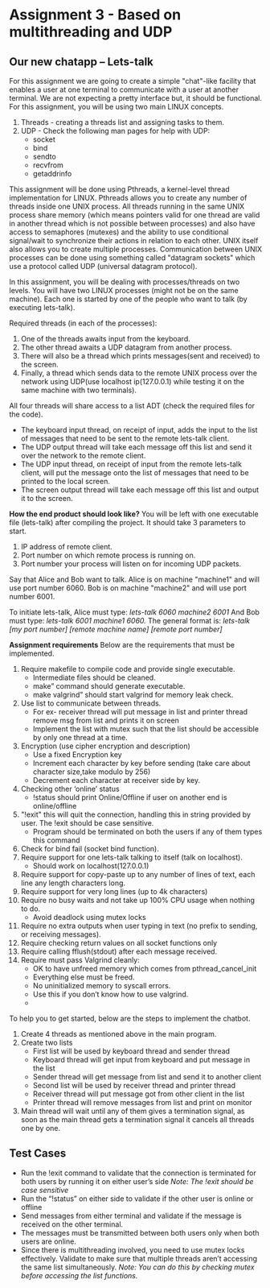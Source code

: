 # Assignment 3 - Based on multithreading and UDP

## Our new chatapp – Lets-talk

For this assignment we are going to create a simple "chat"-like facility that enables a user at one terminal to communicate with a user at another terminal. We are not expecting a pretty interface but, it should be functional.
For this assignment, you will be using two main LINUX concepts.
1. Threads - creating a threads list and assigning tasks to them.
2. UDP - Check the following man pages for help with UDP:
    - socket
    - bind
    - sendto
    - recvfrom
    - getaddrinfo

This assignment will be done using Pthreads, a kernel-level thread implementation for LINUX.
Pthreads allows you to create any number of threads inside one UNIX process. All threads running in the same UNIX process share memory (which means pointers valid for one thread are valid in another thread which is not possible between processes) and also have access to semaphores (mutexes) and the ability to use conditional signal/wait to synchronize their actions in relation to each other. UNIX itself also allows you to create multiple processes. Communication between UNIX processes can be done using something called "datagram sockets" which use a protocol called UDP (universal datagram protocol).

In this assignment, you will be dealing with processes/threads on two levels. You will have two
LINUX processes (might not be on the same machine). Each one is started by one of the people
who want to talk (by executing lets-talk).

Required threads (in each of the processes):

1. One of the threads awaits input from the keyboard.
2. The other thread awaits a UDP datagram from another process.
3. There will also be a thread which prints messages(sent and received) to the screen.
4. Finally, a thread which sends data to the remote UNIX process over the network using
    UDP(use localhost ip(127.0.0.1) while testing it on the same machine with two terminals).

All four threads will share access to a list ADT (check the required files for the code).


- The keyboard input thread, on receipt of input, adds the input to the list of messages
that need to be sent to the remote lets-talk client.
- The UDP output thread will take each message off this list and send it over the network
to the remote client.
- The UDP input thread, on receipt of input from the remote lets-talk client, will put the
message onto the list of messages that need to be printed to the local screen.
- The screen output thread will take each message off this list and output it to the screen.

**How the end product should look like?**
You will be left with one executable file (lets-talk) after compiling the project. It should take 3 parameters to start.
1. IP address of remote client.
2. Port number on which remote process is running on.
3. Port number your process will listen on for incoming UDP packets.

Say that Alice and Bob want to talk. Alice is on machine "machine1" and will use port number 6060. Bob is on machine "machine2" and will use port number 6001.

To initiate lets-talk, Alice must type:
_lets-talk 6060 machine2 6001_
And Bob must type:
_lets-talk 6001 machine1 6060._
The general format is:
_lets-talk [my port number] [remote machine name] [remote port number]_

**Assignment requirements**
Below are the requirements that must be implemented.
1. Require makefile to compile code and provide single executable.
   - Intermediate files should be cleaned.
   - make” command should generate executable.
   - make valgrind” should start valgrind for memory leak check.
2. Use list to communicate between threads.
   - For ex- receiver thread will put message in list and printer thread remove msg
       from list and prints it on screen
   - Implement the list with mutex such that the list should be accessible by only one
       thread at a time.
3. Encryption (use cipher encryption and description)
   - Use a fixed Encryption key
   - Increment each character by key before sending (take care about character size,take modulo by 256)
   - Decrement each character at receiver side by key.
4. Checking other ‘online’ status
   - !status should print Online/Offline if user on another end is online/offline
5. "!exit" this will quit the connection, handling this in string provided by user. The !exit
    should be case sensitive.
   - Program should be terminated on both the users if any of them types this command
6. Check for bind fail (socket bind function).
7. Require support for one lets-talk talking to itself (talk on localhost).
   - Should work on localhost(127.0.0.1)
8. Require support for copy-paste up to any number of lines of text, each line any length
    characters long.
9. Require support for very long lines (up to 4k characters)
10. Require no busy waits and not take up 100% CPU usage when nothing to do.
    -  Avoid deadlock using mutex locks
11. Require no extra outputs when user typing in text (no prefix to sending, or receiving
    messages).
12. Require checking return values on all socket functions only
13. Require calling fflush(stdout) after each message received.
14. Require must pass Valgrind cleanly:
    * OK to have unfreed memory which comes from pthread_cancel_init
    * Everything else must be freed.
    * No uninitialized memory to syscall errors.
    * Use this if you don’t know how to use valgrind.
    * 
To help you to get started, below are the steps to implement the chatbot.
1. Create 4 threads as mentioned above in the main program.
2. Create two lists
    - First list will be used by keyboard thread and sender thread
    - Keyboard thread will get input from keyboard and put message in the list
    - Sender thread will get message from list and send it to another client
    - Second list will be used by receiver thread and printer thread
    - Receiver thread will put message got from other client in the list
   - Printer thread will remove messages from list and print on monitor
3. Main thread will wait until any of them gives a termination signal, as soon as the main
    thread gets a termination signal it cancels all threads one by one.
## Test Cases
- Run the !exit command to validate that the connection is terminated for both users by running
it on either user’s side
_Note: The !exit should be case sensitive_
- Run the “!status” on either side to validate if the other user is online or offline
- Send messages from either terminal and validate if the message is received on the other terminal.
- The messages must be transmitted between both users only when both users are online.
- Since there is multithreading involved, you need to use mutex locks effectively. Validate to
make sure that multiple threads aren’t accessing the same list simultaneously.
_Note: You can do this by checking mutex before accessing the list functions._
